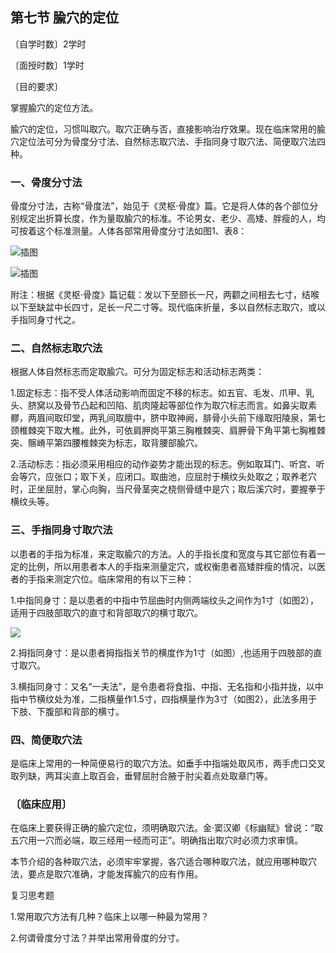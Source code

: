 ## 第七节  腧穴的定位

〔自学时数〕2学时

〔面授时数〕1学时

〔目的要求〕

掌握腧穴的定位方法。

腧穴的定位，习惯叫取穴。取穴正确与否，直接影响治疗效果。现在临床常用的腧穴定位法可分为骨度分寸法、自然标志取穴法、手指同身寸取穴法、简便取穴法四种。

### 一、骨度分寸法

骨度分寸法，古称“骨度法”，始见于《灵枢·骨度》篇。它是将人体的各个部位分别规定出折算长度，作为量取腧穴的标准。不论男女、老少、高矮、胖瘦的人，均可按着这个标准测量。人体各部常用骨度分寸法如图1、表8：

 ![插图](./img/图1.jpg)

![插图](./img/表8.jpg)

附注：根据《灵枢·骨度》篇记载：发以下至颐长一尺，两颧之间相去七寸，结喉以下至缺盆中长四寸，足长一尺二寸等。现代临床折量，多以自然标志取穴，或以手指同身寸代之。

### 二、自然标志取穴法

根据人体自然标志而定取腧穴。可分为固定标志和活动标志两类：

1.固定标志：指不受人体活动影响而固定不移的标志。如五官、毛发、爪甲、乳头、脐窝以及骨节凸起和凹陷、肌肉隆起等部位作为取穴标志而言。如鼻尖取素髎，两眉间取印堂，两乳间取膻中，脐中取神阙，腓骨小头前下缘取阳陵泉，第七颈椎棘突下取大椎。此外，可依肩胛岗平第三胸椎棘突、肩胛骨下角平第七胸椎棘突、髂嵴平第四腰椎棘突为标志，取背腰部腧穴。

2.活动标志：指必须采用相应的动作姿势才能出现的标志。例如取耳门、听宫、听会等穴，应张口；取下关，应闭口。取曲池，应屈肘于横纹头处取之；取养老穴时，正坐屈肘，掌心向胸，当尺骨茎突之桡侧骨缝中是穴；取后溪穴时，要握拳于横纹头等。

### 三、手指同身寸取穴法

以患者的手指为标准，来定取腧穴的方法。人的手指长度和宽度与其它部位有着一定的比例，所以用患者本人的手指来测量定穴，或权衡患者高矮胖瘦的情况，以医者的手指来测定穴位。临床常用的有以下三种：

1.中指同身寸：是以患者的中指中节屈曲时内侧两端纹头之间作为1寸（如图2），适用于四肢部取穴的直寸和背部取穴的横寸取穴。

![](./img/图2.jpg)

2.拇指同身寸：是以患者拇指指关节的横度作为1寸（如图）,也适用于四肢部的直寸取穴。

3.横指同身寸：又名“一夫法”，是令患者将食指、中指、无名指和小指并拢，以中指中节横纹处为准，二指横量作1.5寸，四指横量作为3寸（如图2），此法多用于下肢、下腹部和背部的横寸。

### 四、简便取穴法

是临床上常用的一种简便易行的取穴方法。如垂手中指端处取风市，两手虎口交叉取列缺，两耳尖直上取百会，垂臂屈肘合腋于肘尖着点处取章门等。

### 〔临床应用〕

在临床上要获得正确的腧穴定位，须明确取穴法。金·窦汉卿《标幽赋》曾说：“取五穴用一穴而必端，取三经用一经而可正”。明确指出取穴时必须力求审慎。

本节介绍的各种取穴法，必须牢牢掌握，各穴适合哪种取穴法，就应用哪种取穴法，要点是取穴准确，才能发挥腧穴的应有作用。

复习思考题

1.常用取穴方法有几种？临床上以哪一种最为常用？

2.何谓骨度分寸法？并举出常用骨度的分寸。
